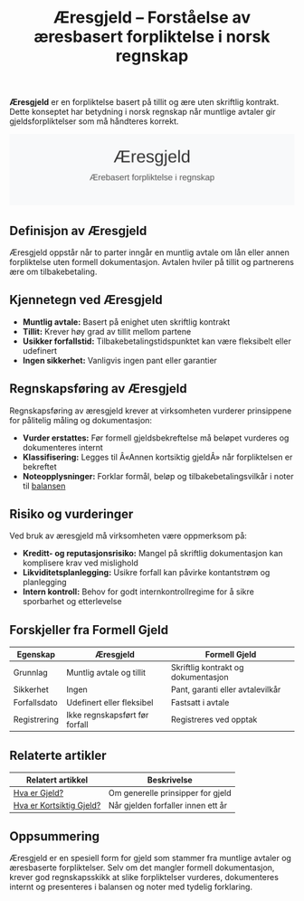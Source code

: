 ﻿---
title: "Æresgjeld – Forståelse av æresbasert forpliktelse i norsk regnskap"
seoTitle: "Æresgjeld “ Forståelse av æresbasert forpliktelse i norsk regnskap"
description: '**Æresgjeld** er en forpliktelse basert på tillit og ære uten skriftlig kontrakt. Dette konseptet har betydning i norsk regnskap når muntlige avtaler gir gj...'
---

**Æresgjeld** er en forpliktelse basert på tillit og ære uten skriftlig kontrakt. Dette konseptet har betydning i norsk regnskap når muntlige avtaler gir gjeldsforpliktelser som må håndteres korrekt.

![Æresgjeld illustrasjon](aeresgjeld-image.svg)

## Definisjon av Æresgjeld

Æresgjeld oppstår når to parter inngår en muntlig avtale om lån eller annen forpliktelse uten formell dokumentasjon. Avtalen hviler på tillit og partnerens ære om tilbakebetaling.

## Kjennetegn ved Æresgjeld

* **Muntlig avtale:** Basert på enighet uten skriftlig kontrakt
* **Tillit:** Krever høy grad av tillit mellom partene
* **Usikker forfallstid:** Tilbakebetalingstidspunktet kan være fleksibelt eller udefinert
* **Ingen sikkerhet:** Vanligvis ingen pant eller garantier

## Regnskapsføring av Æresgjeld

Regnskapsføring av æresgjeld krever at virksomheten vurderer prinsippene for pålitelig måling og dokumentasjon:

* **Vurder erstattes:** Før formell gjeldsbekreftelse må beløpet vurderes og dokumenteres internt
* **Klassifisering:** Legges til Â«Annen kortsiktig gjeldÂ» når forpliktelsen er bekreftet
* **Noteopplysninger:** Forklar formål, beløp og tilbakebetalingsvilkår i noter til [balansen](/blogs/regnskap/hva-er-balanse "Hva er Balanse i Regnskap? Komplett Guide til Balansens Oppbygging og Funksjon")

## Risiko og vurderinger

Ved bruk av æresgjeld må virksomheten være oppmerksom på:

* **Kreditt- og reputasjonsrisiko:** Mangel på skriftlig dokumentasjon kan komplisere krav ved mislighold
* **Likviditetsplanlegging:** Usikre forfall kan påvirke kontantstrøm og planlegging
* **Intern kontroll:** Behov for godt internkontrollregime for å sikre sporbarhet og etterlevelse

## Forskjeller fra Formell Gjeld

| Egenskap           | Æresgjeld                    | Formell Gjeld                       |
|--------------------|------------------------------|-------------------------------------|
| Grunnlag           | Muntlig avtale og tillit     | Skriftlig kontrakt og dokumentasjon |
| Sikkerhet          | Ingen                        | Pant, garanti eller avtalevilkår    |
| Forfallsdato       | Udefinert eller fleksibel    | Fastsatt i avtale                   |
| Registrering       | Ikke regnskapsført før forfall | Registreres ved opptak             |

## Relaterte artikler

| Relatert artikkel | Beskrivelse |
|-------------------|-------------|
| [Hva er Gjeld?](/blogs/regnskap/hva-er-gjeld "Hva er Gjeld i Regnskap? Komplett Guide til Forpliktelser og Gjeldstyper") | Om generelle prinsipper for gjeld |
| [Hva er Kortsiktig Gjeld?](/blogs/regnskap/kortsiktig-gjeld "Hva er Kortsiktig Gjeld? Komplett Guide til Kortsiktige Forpliktelser") | Når gjelden forfaller innen ett år |

## Oppsummering

Æresgjeld er en spesiell form for gjeld som stammer fra muntlige avtaler og æresbaserte forpliktelser. Selv om det mangler formell dokumentasjon, krever god regnskapsskikk at slike forpliktelser vurderes, dokumenteres internt og presenteres i balansen og noter med tydelig forklaring.











